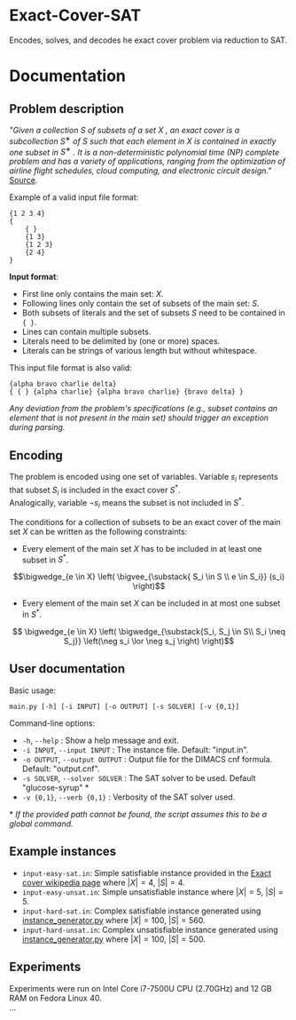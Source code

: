# Exact-Cover-SAT
Encodes, solves, and decodes he exact cover problem via reduction to SAT.

# Documentation

## Problem description

*"Given a collection* $S$ *of subsets of a set* $X$ *, an exact cover is a subcollection* $S^∗$ *of* $S$ *such that each element in* $X$ *is contained in exactly one subset in* $S^∗$ *.
It is a non-deterministic polynomial time (NP) complete problem and has a variety of applications, ranging from the optimization of airline flight schedules, cloud computing, and electronic circuit design."* \
[Source](https://en.wikipedia.org/wiki/Exact_cover).

Example of a valid input file format:
```
{1 2 3 4}
{
    { }
    {1 3}
    {1 2 3}
    {2 4}
}
```

**Input format**:
* First line only contains the main set: $X$.
* Following lines only contain the set of subsets of the main set: $S$.
* Both subsets of literals and the set of subsets $S$ need to be contained in `{ }`.
* Lines can contain multiple subsets.
* Literals need to be delimited by (one or more) spaces.
* Literals can be strings of various length but without whitespace.

This input file format is also valid:
```
{alpha bravo charlie delta}
{ { } {alpha charlie} {alpha bravo charlie} {bravo delta} }
```

*Any deviation from the problem's specifications (e.g., subset contains an element that is not present in the main set) should trigger an exception during parsing.*

## Encoding

The problem is encoded using one set of variables. Variable $s_i$ represents that subset $S_i$ is included in the exact cover $S^*$.   
Analogically, variable $\neg s_i$ means the subset is not included in $S^*$.

The conditions for a collection of subsets to be an exact cover of the main set $X$ can be written as the following constraints:

- Every element of the main set $X$ has to be included in at least one subset in $S^*$.

```math
\bigwedge_{e \in X} \left( \bigvee_{\substack{ S_i \in S \\ e \in S_i}}  (s_i) \right)
```

- Every element of the main set $X$ can be included in at most one subset in $S^*$.

```math
     \bigwedge_{e \in X}
    \left(
        \bigwedge_{\substack{S_i, S_j \in S\\ S_i \neq S_j}} 
        \left(\neg s_i \lor \neg s_j \right) 
    \right)
```

## User documentation


Basic usage: 
```
main.py [-h] [-i INPUT] [-o OUTPUT] [-s SOLVER] [-v {0,1}]
```

Command-line options:

* `-h`, `--help` : Show a help message and exit.
* `-i INPUT`, `--input INPUT` : The instance file. Default: "input.in".
* `-o OUTPUT`, `--output OUTPUT` : Output file for the DIMACS cnf formula. Default: "output.cnf".
* `-s SOLVER`, `--solver SOLVER` : The SAT solver to be used. Default "glucose-syrup" *
*  `-v {0,1}`, `--verb {0,1}` :  Verbosity of the SAT solver used.

\* *If the provided path cannot be found, the script assumes this to be a global command.* 

## Example instances
* `input-easy-sat.in`: Simple satisfiable instance provided in the [Exact cover wikipedia page](https://en.wikipedia.org/wiki/Exact_cover) where $|X| = 4$, $|S| = 4$.
* `input-easy-unsat.in`: Simple unsatisfiable instance where $|X| = 5$, $|S| = 5$. 
* `input-hard-sat.in`: Complex satisfiable instance generated using [instance_generator.py](instance_generator.py) where $|X| = 100$, $|S| = 560$. 
* `input-hard-unsat.in`: Complex unsatisfiable instance generated using [instance_generator.py](instance_generator.py) where $|X| = 100$, $|S| = 500$.

## Experiments

Experiments were run on Intel Core i7-7500U CPU (2.70GHz) and 12 GB RAM on Fedora Linux 40. \
$\dots$
